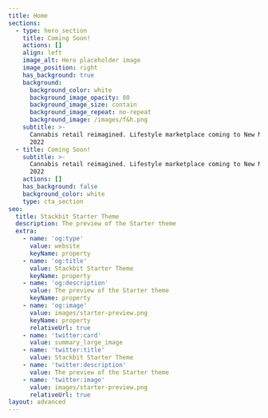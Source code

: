 ```yaml
---
title: Home
sections:
  - type: hero_section
    title: Coming Soon!
    actions: []
    align: left
    image_alt: Hero placeholder image
    image_position: right
    has_background: true
    background:
      background_color: white
      background_image_opacity: 80
      background_image_size: contain
      background_image_repeat: no-repeat
      background_image: /images/f&h.png
    subtitle: >-
      Cannabis retail reimagined. Lifestyle marketplace coming to New Mexico
      2022
  - title: Coming Soon!
    subtitle: >-
      Cannabis retail reimagined. Lifestyle marketplace coming to New Mexico
      2022
    actions: []
    has_background: false
    background_color: white
    type: cta_section
seo:
  title: Stackbit Starter Theme
  description: The preview of the Starter theme
  extra:
    - name: 'og:type'
      value: website
      keyName: property
    - name: 'og:title'
      value: Stackbit Starter Theme
      keyName: property
    - name: 'og:description'
      value: The preview of the Starter theme
      keyName: property
    - name: 'og:image'
      value: images/starter-preview.png
      keyName: property
      relativeUrl: true
    - name: 'twitter:card'
      value: summary_large_image
    - name: 'twitter:title'
      value: Stackbit Starter Theme
    - name: 'twitter:description'
      value: The preview of the Starter theme
    - name: 'twitter:image'
      value: images/starter-preview.png
      relativeUrl: true
layout: advanced
---
```

